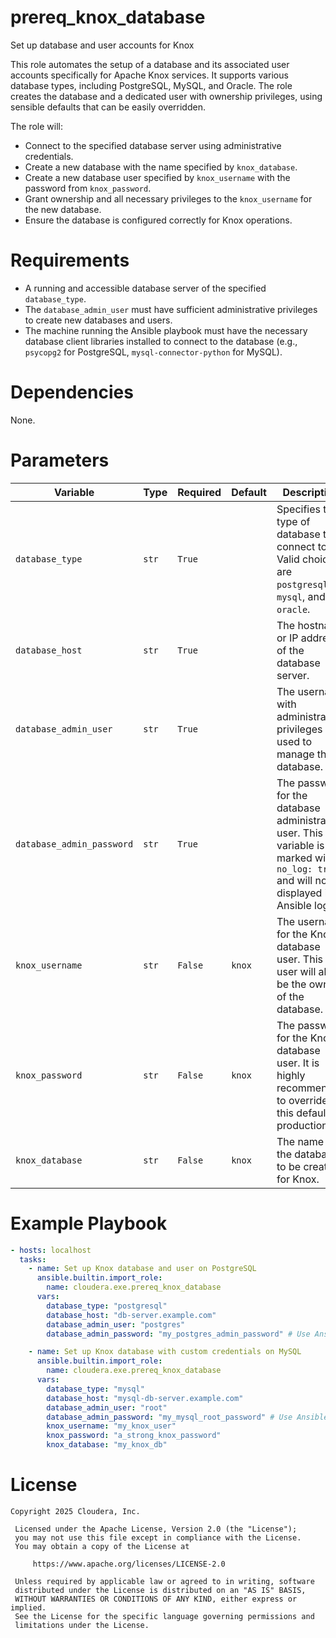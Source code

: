 # prereq_knox_database

Set up database and user accounts for Knox

This role automates the setup of a database and its associated user accounts specifically for Apache Knox services. It supports various database types, including PostgreSQL, MySQL, and Oracle. The role creates the database and a dedicated user with ownership privileges, using sensible defaults that can be easily overridden.

The role will:
- Connect to the specified database server using administrative credentials.
- Create a new database with the name specified by `knox_database`.
- Create a new database user specified by `knox_username` with the password from `knox_password`.
- Grant ownership and all necessary privileges to the `knox_username` for the new database.
- Ensure the database is configured correctly for Knox operations.

# Requirements

- A running and accessible database server of the specified `database_type`.
- The `database_admin_user` must have sufficient administrative privileges to create new databases and users.
- The machine running the Ansible playbook must have the necessary database client libraries installed to connect to the database (e.g., `psycopg2` for PostgreSQL, `mysql-connector-python` for MySQL).

# Dependencies

None.

# Parameters

| Variable | Type | Required | Default | Description |
| --- | --- | --- | --- | --- |
| `database_type` | `str` | `True` | | Specifies the type of database to connect to. Valid choices are `postgresql`, `mysql`, and `oracle`. |
| `database_host` | `str` | `True` | | The hostname or IP address of the database server. |
| `database_admin_user` | `str` | `True` | | The username with administrative privileges used to manage the database. |
| `database_admin_password` | `str` | `True` | | The password for the database administrative user. This variable is marked with `no_log: true` and will not be displayed in Ansible logs. |
| `knox_username` | `str` | `False` | `knox` | The username for the Knox database user. This user will also be the owner of the database. |
| `knox_password` | `str` | `False` | `knox` | The password for the Knox database user. It is highly recommended to override this default in production. |
| `knox_database` | `str` | `False` | `knox` | The name of the database to be created for Knox. |

# Example Playbook

```yaml
- hosts: localhost
  tasks:
    - name: Set up Knox database and user on PostgreSQL
      ansible.builtin.import_role:
        name: cloudera.exe.prereq_knox_database
      vars:
        database_type: "postgresql"
        database_host: "db-server.example.com"
        database_admin_user: "postgres"
        database_admin_password: "my_postgres_admin_password" # Use Ansible Vault for this

    - name: Set up Knox database with custom credentials on MySQL
      ansible.builtin.import_role:
        name: cloudera.exe.prereq_knox_database
      vars:
        database_type: "mysql"
        database_host: "mysql-db-server.example.com"
        database_admin_user: "root"
        database_admin_password: "my_mysql_root_password" # Use Ansible Vault for this
        knox_username: "my_knox_user"
        knox_password: "a_strong_knox_password"
        knox_database: "my_knox_db"
```

# License

```
Copyright 2025 Cloudera, Inc.

 Licensed under the Apache License, Version 2.0 (the "License");
 you may not use this file except in compliance with the License.
 You may obtain a copy of the License at

     https://www.apache.org/licenses/LICENSE-2.0

 Unless required by applicable law or agreed to in writing, software
 distributed under the License is distributed on an "AS IS" BASIS,
 WITHOUT WARRANTIES OR CONDITIONS OF ANY KIND, either express or implied.
 See the License for the specific language governing permissions and
 limitations under the License.
```
